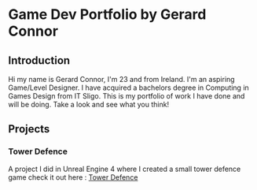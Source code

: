 # Game Dev Portfolio by Gerard Connor

## Introduction
Hi my name is Gerard Connor, I'm 23 and from Ireland. I'm an aspiring Game/Level Designer. I have acquired a bachelors degree in Computing in Games Design from IT Sligo. This is my portfolio of work I have done and will be doing. Take a look and see what you think!

## Projects

### Tower Defence
A project I did in Unreal Engine 4 where I created a small tower defence game check it out here : [Tower Defence](http://s00155398.github.io/Tower-Defence)
